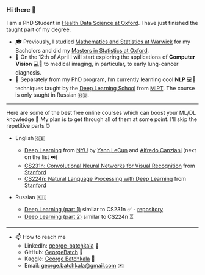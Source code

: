 ### Hi there 👋

I am a PhD Student in [Health Data Science at Oxford](https://www.bdi.ox.ac.uk/study/cdt). I have just finished the taught part of my degree.

- 🎓 Previously, I studied [Mathematics and Statistics at Warwick](https://warwick.ac.uk/study/undergraduate/courses/mathsstatsbsc) for my Bacholors and did my [Masters in Statistics at Oxford](http://www.stats.ox.ac.uk/study-here/taught-postgraduate/msc-in-statistical-science/).
- 🔭 On the 12th of April I will start exploring the applications of **Computer Vision** 💻👀 to medical imaging, in particular, to early lung-cancer diagnosis.
- 🌱 Separately from my PhD program, I’m currently learning cool **NLP** 💻💬 techniques taught by the [Deep Learning School](https://www.dlschool.org/advanced-track) from [MIPT](https://mipt.ru/english/). The course is only taught in Russian 🇷🇺.

----

Here are some of the best free online courses which can boost your ML/DL knowledge 🚀 My plan is to get through all of them at some point. I'll skip the repetitive parts ⏰

- English 🇬🇧
  - [Deep Learning](https://atcold.github.io/pytorch-Deep-Learning/) from [NYU](https://www.nyu.edu/admissions.html) by [Yann LeCun](https://twitter.com/ylecun) and [Alfredo Canziani](https://twitter.com/alfcnz) (next on the list ⏭️)
  - [CS231n: Convolutional Neural Networks for Visual Recognition](http://cs231n.stanford.edu/) from [Stanford](https://www.stanford.edu)
  - [CS224n: Natural Language Processing with Deep Learning](http://web.stanford.edu/class/cs224n/) from [Stanford](https://www.stanford.edu)

- Russian 🇷🇺
    - [Deep Learning (part 1)](https://stepik.org/course/91157/promo) similar to CS231n ✅ - [repository](https://github.com/GeorgeBatch/cv_from_dls)
    - [Deep Learning (part 2)](https://stepik.org/course/92488/syllabus) similar to CS224n ⏳

----

- 📫 How to reach me
  - LinkedIn: [george-batchkala](https://www.linkedin.com/in/george-batchkala/) 🔗
  - GitHub: [GeorgeBatch](https://github.com/GeorgeBatch) 🔗
  - Kaggle: [George Batchkala](https://www.kaggle.com/gbatchkala) 🔗
  - Email: george.batchkala@gmail.com ✉️

<!--
**GeorgeBatch/GeorgeBatch** is a ✨ _special_ ✨ repository because its `README.md` (this file) appears on your GitHub profile.

Here are some ideas to get you started:

- 🔭 I’m currently working on ...
- 🌱 I’m currently learning ...
- 👯 I’m looking to collaborate on ...
- 🤔 I’m looking for help with ...
- 💬 Ask me about ...
- 📫 How to reach me: ...
- 😄 Pronouns: ...
- ⚡ Fun fact: ...
-->

